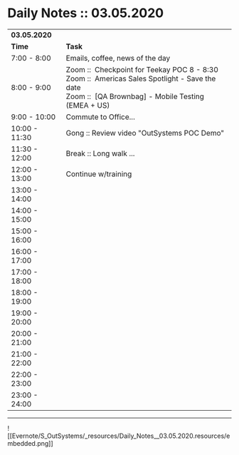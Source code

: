 # Daily Notes :: 03.05.2020

|     |     |
| --- | --- |
| **03.05.2020** |     |
| **Time** | **Task** |
| 7:00 - 8:00 | Emails, coffee, news of the day |
| 8:00 - 9:00 | Zoom ::  Checkpoint for Teekay POC 8 - 8:30<br>Zoom ::  Americas Sales Spotlight - Save the date<br>Zoom ::  \[QA Brownbag\] - Mobile Testing (EMEA + US) |
| 9:00 - 10:00 | Commute to Office... |
| 10:00 - 11:30 | Gong :: Review video "OutSystems POC Demo" |
| 11:30 - 12:00 | Break :: Long walk ... |
| 12:00 - 13:00 | Continue w/training |
| 13:00 - 14:00 |     |
| 14:00 - 15:00 |     |
| 15:00 - 16:00 |     |
| 16:00 - 17:00 |     |
| 17:00 - 18:00 |     |
| 18:00 - 19:00 |     |
| 19:00 - 20:00 |     |
| 20:00 - 21:00 |     |
| 21:00 - 22:00 |     |
| 22:00 - 23:00 |     |
| 23:00 - 24:00 |     |

* * *

![[Evernote/S_OutSystems/_resources/Daily_Notes__03.05.2020.resources/embedded.png]]
